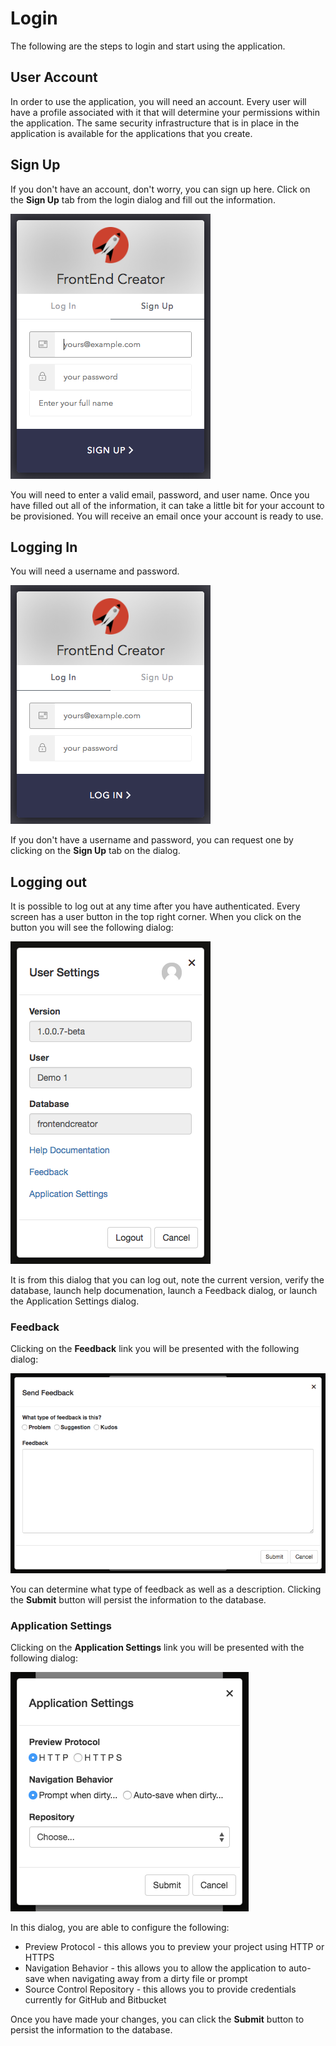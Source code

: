 # Login

The following are the steps to login and start using the application.

## User Account
In order to use the application, you will need an account. Every user will have a profile associated with it that will determine your permissions within the application. The same security infrastructure that is in place in the application is available for the applications that you create.

## Sign Up
If you don't have an account, don't worry, you can sign up here. Click on the **Sign Up** tab from the login dialog and fill out the information.

![Sign Up](../assets/images/login/fec-auth0-signup.png)

You will need to enter a valid email, password, and user name. Once you have filled out all of the information, it can take a little bit for your account to be provisioned. You will receive an email once your account is ready to use.

## Logging In
You will need a username and password. 

![Login screen](../assets/images/login/fec-auth0.png)

If you don't have a username and password, you can request one by clicking on the **Sign Up** tab on the dialog.

<!-- ## Advanced
If you have signed up for multiple tiers, you will also be prompted with a dialog asking you which database you wish to select for your work. By default, all users will share the same database. 

![Database selector](../assets/images/database-selector.png) -->

## Logging out

It is possible to log out at any time after you have authenticated. Every screen has a user button in the top right corner. When you click on the button you will see the following dialog:

![Logout dialog](../assets/images/login/fec-user-settings.png)


It is from this dialog that you can log out, note the current version, verify the database, launch help documenation, launch a Feedback dialog, or launch the Application Settings dialog. <!-- It is here that you can update your user avatar by clicking on the top right corner of the dialog. --> 

<!-- Refer to [ User Avatar ](./user-avatar.md) for more information on setting your avatar. -->

### Feedback

Clicking on the **Feedback** link you will be presented with the following dialog:

![Feedback dialog](../assets/images/login/fec-send-feedback.png)

You can determine what type of feedback as well as a description. Clicking the **Submit** button will persist the information to the database.

### Application Settings

Clicking on the **Application Settings** link you will be presented with the following dialog:

![Application Settings dialog](../assets/images/login/fec-application-settings.png)

In this dialog, you are able to configure the following:

- Preview Protocol - this allows you to preview your project using HTTP or HTTPS
- Navigation Behavior - this allows you to allow the application to auto-save when navigating away from a dirty file or prompt
- Source Control Repository - this allows you to provide credentials currently for GitHub and Bitbucket

Once you have made your changes, you can click the **Submit** button to persist the information to the database.


